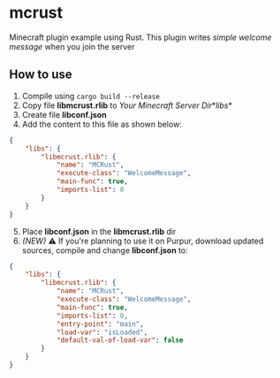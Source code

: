 # mcrust
Minecraft plugin example using Rust.
This plugin writes *simple welcome message* when you join the server

## How to use
1. Compile using `cargo build --release`
2. Copy file **libmcrust.rlib** to *Your Minecraft Server Dir*\**libs**
3. Create file **libconf.json**
4. Add the content to this file as shown below:
```json
{
    "libs": {
        "libmcrust.rlib": {
            "name": "MCRust",
            "execute-class": "WelcomeMessage",
            "main-func": true,
            "imports-list": 0
        }
    }
}
```
5. Place **libconf.json** in the **libmcrust.rlib** dir
6. *(NEW)* ⚠️ If you're planning to use it on Purpur, download updated sources, compile and change **libconf.json** to:
```json
{
    "libs": {
        "libmcrust.rlib": {
            "name": "MCRust",
            "execute-class": "WelcomeMessage",
            "main-func": true,
            "imports-list": 0,
            "entry-point": "main",
            "load-var": "isLoaded",
            "default-val-of-load-var": false
        }
    }
}
```
